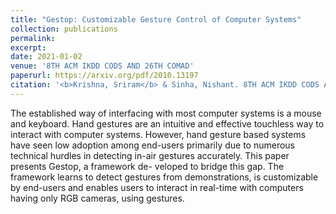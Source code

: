 ```yaml
---
title: "Gestop: Customizable Gesture Control of Computer Systems"
collection: publications
permalink: 
excerpt: 
date: 2021-01-02
venue: '8TH ACM IKDD CODS AND 26TH COMAD'
paperurl: https://arxiv.org/pdf/2010.13197
citation: '<b>Krishna, Sriram</b> & Sinha, Nishant. 8TH ACM IKDD CODS AND 26TH COMAD. 2021. 405-409'
---
```


The established way of interfacing with most computer systems is
a mouse and keyboard. Hand gestures are an intuitive and effective
touchless way to interact with computer systems. However, hand
gesture based systems have seen low adoption among end-users
primarily due to numerous technical hurdles in detecting in-air
gestures accurately. This paper presents Gestop, a framework de-
veloped to bridge this gap. The framework learns to detect gestures
from demonstrations, is customizable by end-users and enables
users to interact in real-time with computers having only RGB
cameras, using gestures.
